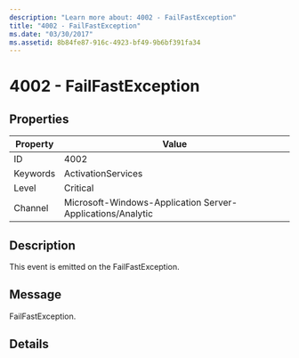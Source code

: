 ```yaml
---
description: "Learn more about: 4002 - FailFastException"
title: "4002 - FailFastException"
ms.date: "03/30/2017"
ms.assetid: 8b84fe87-916c-4923-bf49-9b6bf391fa34
---
```

# 4002 - FailFastException

## Properties

| Property | Value |
| - | - |
|ID|4002|  
|Keywords|ActivationServices|  
|Level|Critical|  
|Channel|Microsoft-Windows-Application Server-Applications/Analytic|  
  
## Description  

 This event is emitted on the FailFastException.  
  
## Message  

 FailFastException.  
  
## Details
